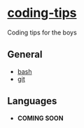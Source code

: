 # [coding-tips](https://suasuasuasuasua.github.io/coding-tips/)

Coding tips for the boys

## General

- [bash](bash/)
- [git](git/)

## Languages

- **COMING SOON**
